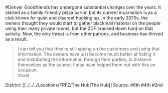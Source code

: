 #Denver 
Goodfriends has undergone substantial changes over the years. It started as a family-friendly pizza parlor, but its current incarnation is as a club known for quiet and discreet hooking up. In the early 2070s, the owners thought they would start to gather blackmail material on the people using their many private rooms, but the ZDF cracked down hard on that activity. Now, the only threat is from other patrons, and business has thrived as a result. 

> I can tell you that they’re still spying on the customers and using that information. The owners have just become much better at hiding it and distributing the information through third parties, to distance themselves as the source. I may have helped them out with this on occasion.  
> Voxel

District: [[../../../Locations/FRFZ/The Hub|The Hub]]
Source: #6th #4th #2nd 